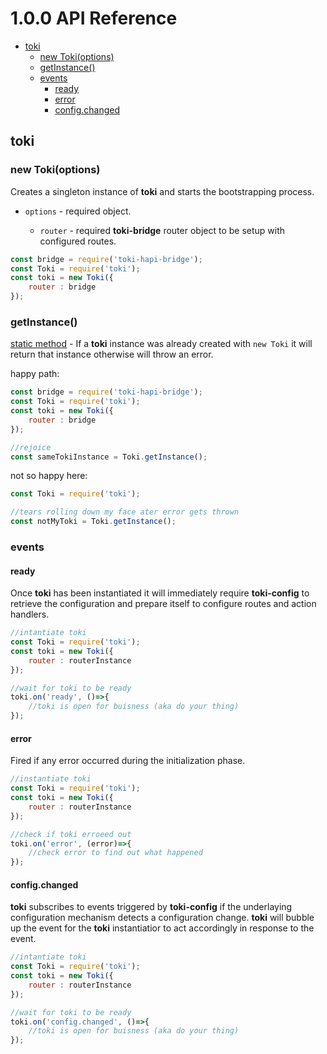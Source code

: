 # 1.0.0 API Reference

<!-- START doctoc generated TOC please keep comment here to allow auto update -->
<!-- DON'T EDIT THIS SECTION, INSTEAD RE-RUN doctoc TO UPDATE -->


- [toki](#toki)
  - [new Toki(options)](#new-tokioptions)
  - [getInstance()](#getinstance)
  - [events](#events)
    - [ready](#ready)
    - [error](#error)
    - [config.changed](#configchanged)

<!-- END doctoc generated TOC please keep comment here to allow auto update -->

## toki


### new Toki(options)

Creates a singleton instance of __toki__ and starts the bootstrapping process.

- `options` - required object.

    - `router` - required __toki-bridge__ router object to be setup with configured routes.


```javascript
const bridge = require('toki-hapi-bridge');
const Toki = require('toki');
const toki = new Toki({
    router : bridge
});
```

### getInstance()
[static method](https://developer.mozilla.org/en-US/docs/Web/JavaScript/Reference/Classes/static) - If a __toki__ instance was already created with `new Toki` it will return that instance otherwise will throw an error.

happy path: 

```javascript
const bridge = require('toki-hapi-bridge');
const Toki = require('toki');
const toki = new Toki({
    router : bridge
});

//rejoice
const sameTokiInstance = Toki.getInstance();

```

not so happy here:

```javascript
const Toki = require('toki');

//tears rolling down my face ater error gets thrown
const notMyToki = Toki.getInstance();

```


### events

#### ready

Once __toki__ has been instantiated it will immediately require __toki-config__ to retrieve the configuration and prepare itself to configure routes and action handlers.

```Javascript
//intantiate toki
const Toki = require('toki');
const toki = new Toki({
    router : routerInstance
});

//wait for toki to be ready
toki.on('ready', ()=>{
    //toki is open for buisness (aka do your thing)    
});

```

#### error

Fired if any error occurred during the initialization phase. 

```Javascript
//instantiate toki
const Toki = require('toki');
const toki = new Toki({
    router : routerInstance
});

//check if toki erroeed out
toki.on('error', (error)=>{
    //check error to find out what happened    
});

```

#### config.changed

__toki__ subscribes to events triggered by __toki-config__ if the underlaying configuration mechanism detects a configuration change. __toki__ will bubble up the event for the __toki__ instantiatior to act accordingly in response to the event. 

```Javascript
//intantiate toki
const Toki = require('toki');
const toki = new Toki({
    router : routerInstance
});

//wait for toki to be ready
toki.on('config.changed', ()=>{
    //toki is open for buisness (aka do your thing)    
});

```
